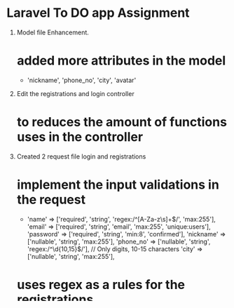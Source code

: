 # Laravel To DO app Assignment 

1. Model file Enhancement.
   # added more attributes in the model
   -   'nickname',
        'phone_no', 
        'city',
        'avatar'

2. Edit the registrations and login controller
   # to reduces the amount of functions uses in the controller


3. Created 2 request file login and registrations
   # implement the input validations in the request
   - 'name' => ['required', 'string', 'regex:/^[A-Za-z\s]+$/', 'max:255'],
            'email' => ['required', 'string', 'email', 'max:255', 'unique:users'],
            'password' => ['required', 'string', 'min:8', 'confirmed'],
            'nickname' => ['nullable', 'string', 'max:255'],
            'phone_no' => ['nullable', 'string', 'regex:/^\d{10,15}$/'], // Only digits, 10-15 characters
            'city' => ['nullable', 'string', 'max:255'],
   # uses regex as a rules for the registrations


   4. Created profile pages
      # handles changes of informations and credentials.
      - able to edit and save changes in the database.
      - able to deleted and update users from the database
     

   
